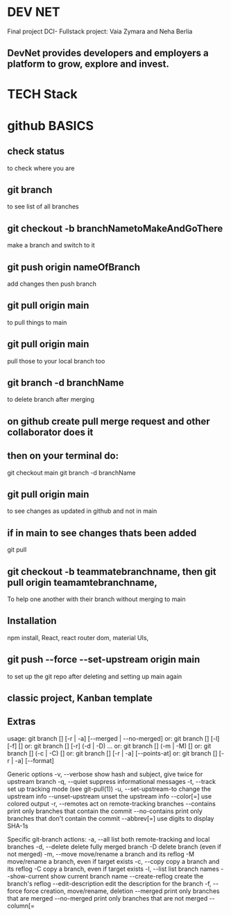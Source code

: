 # DEV NET
Final project DCI- Fullstack project: Vaia Zymara and Neha Berlia

## DevNet provides developers and employers a platform to grow, explore and invest.

# TECH Stack



# github BASICS

## check status
to check where you are

## git branch
to see list of all branches

## git checkout -b branchNametoMakeAndGoThere
make a branch and switch to it

## git push origin nameOfBranch
add changes then push branch 

## git pull origin main
to pull things to main

## git pull origin main
pull those to your local branch too

## git branch -d branchName
to delete branch after merging

## on github create pull merge request and other collaborator does it

## then on your terminal do:
git checkout main
git branch -d branchName

## git pull origin main
to see changes as updated in github and not in main

## if in main to see changes thats been added
git pull  

## git checkout -b teammatebranchname, then git pull origin teamamtebranchname, 
To help one another with their branch without merging to main


## Installation

npm install, React, react router dom, material UIs, 

## git push --force --set-upstream origin main
to set up the git repo after deleting and setting up main again


## classic project, Kanban template

## Extras

usage: git branch [<options>] [-r | -a] [--merged | --no-merged]
   or: git branch [<options>] [-l] [-f] <branch-name> [<start-point>]
   or: git branch [<options>] [-r] (-d | -D) <branch-name>...
   or: git branch [<options>] (-m | -M) [<old-branch>] <new-branch>
   or: git branch [<options>] (-c | -C) [<old-branch>] <new-branch>
   or: git branch [<options>] [-r | -a] [--points-at]
   or: git branch [<options>] [-r | -a] [--format]

Generic options
    -v, --verbose         show hash and subject, give twice for upstream branch
    -q, --quiet           suppress informational messages
    -t, --track           set up tracking mode (see git-pull(1))
    -u, --set-upstream-to <upstream>
                          change the upstream info
    --unset-upstream      unset the upstream info
    --color[=<when>]      use colored output
    -r, --remotes         act on remote-tracking branches
    --contains <commit>   print only branches that contain the commit
    --no-contains <commit>
                          print only branches that don't contain the commit
    --abbrev[=<n>]        use <n> digits to display SHA-1s

Specific git-branch actions:
    -a, --all             list both remote-tracking and local branches
    -d, --delete          delete fully merged branch
    -D                    delete branch (even if not merged)
    -m, --move            move/rename a branch and its reflog
    -M                    move/rename a branch, even if target exists
    -c, --copy            copy a branch and its reflog
    -C                    copy a branch, even if target exists
    -l, --list            list branch names
    --show-current        show current branch name
    --create-reflog       create the branch's reflog
    --edit-description    edit the description for the branch
    -f, --force           force creation, move/rename, deletion
    --merged <commit>     print only branches that are merged
    --no-merged <commit>  print only branches that are not merged
    --column[=<style>]    list branches in columns
    --sort <key>          field name to sort on
    --points-at <object>  print only branches of the object
    -i, --ignore-case     sorting and filtering are case insensitive
    --format <format>     format to use for the output






